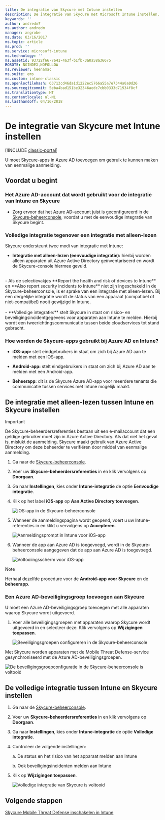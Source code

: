 ```yaml
---
title: De integratie van Skycure met Intune instellen
description: De integratie van Skycure met Microsoft Intune instellen.
keywords: ''
author: andredm7
ms.author: andredm
manager: angrobe
ms.date: 03/16/2017
ms.topic: article
ms.prod: ''
ms.service: microsoft-intune
ms.technology: ''
ms.assetid: 93722f66-7641-4a3f-b1fb-3a0a58a36675
ROBOTS: NOINDEX,NOFOLLOW
ms.reviewer: heenamac
ms.suite: ems
ms.custom: intune-classic
ms.openlocfilehash: 63713cd46da1d1222ec5766a55a7e7344a0a0d26
ms.sourcegitcommit: 5eba4bad151be32346aedc7cbb0333d71934f8cf
ms.translationtype: HT
ms.contentlocale: nl-NL
ms.lasthandoff: 04/16/2018
---
```

# <a name="set-up-the-skycure-integration-with-intune"></a>De integratie van Skycure met Intune instellen

[!INCLUDE [classic-portal](../includes/classic-portal.md)]

U moet Skycure-apps in Azure AD toevoegen om gebruik te kunnen maken van eenmalige aanmelding.

## <a name="before-you-begin"></a>Voordat u begint

### <a name="azure-ad-account-used-to-integrate-intune-and-skycure"></a>Het Azure AD-account dat wordt gebruikt voor de integratie van Intune en Skycure

-   Zorg ervoor dat het Azure AD-account juist is geconfigureerd in de [Skycure-beheerconsole](https://aad.skycure.com), voordat u met de eenvoudige integratie van Skycure begint.

### <a name="full-integration-vs-read-only"></a>Volledige integratie tegenover een integratie met alleen-lezen

Skycure ondersteunt twee modi van integratie met Intune:

-   **Integratie met alleen-lezen (eenvoudige integratie):** hierbij worden alleen apparaten uit Azure Active Directory geïnventariseerd en wordt de Skycure-console hiermee gevuld.
<br>
    -   Als de selectievakjes **Report the health and risk of devices to Intune** en **Also report security incidents to Intune**  niet zijn ingeschakeld in de Skycure-beheerconsole, is er sprake van een integratie met alleen-lezen. Bij een dergelijke integratie wordt de status van een apparaat (compatibel of niet-compatibel) nooit gewijzigd in Intune.
<br></br>
-   **Volledige integratie:** stelt Skycure in staat om risico- en beveiligingsincidentgegevens voor apparaten aan Intune te melden. Hierbij wordt een tweerichtingscommunicatie tussen beide cloudservices tot stand gebracht.

### <a name="how-the-skycure-apps-are-used-with-azure-ad-and-intune"></a>Hoe worden de Skycure-apps gebruikt bij Azure AD en Intune?

-   **iOS-app:** stelt eindgebruikers in staat om zich bij Azure AD aan te melden met een iOS-app.

-   **Android-app:** stelt eindgebruikers in staat om zich bij Azure AD aan te melden met een Android-app.

-   **Beheerapp:** dit is de Skycure Azure AD-app voor meerdere tenants die communicatie tussen services met Intune mogelijk maakt.

## <a name="to-set-up-the-read-only-integration-between-intune-and-skycure"></a>De integratie met alleen-lezen tussen Intune en Skycure instellen

> [!IMPORTANT]
> De Skycure-beheerdersreferenties bestaan uit een e-mailaccount dat een geldige gebruiker moet zijn in Azure Active Directory. Als dat niet het geval is, mislukt de aanmelding. Skycure maakt gebruik van Azure Active Directory om deze beheerder te verifiëren door middel van eenmalige aanmelding.

1.  Ga naar de [Skycure-beheerconsole](https://aad.skycure.com).

2.  Voer uw **Skycure-beheerdersreferenties** in en klik vervolgens op **Doorgaan**.

3.  Ga naar **Instellingen**, kies onder **Intune-integratie** de optie **Eenvoudige integratie**.

4.  Klik op het label **iOS-app** op **Aan Active Directory toevoegen**.

    ![iOS-app in de Skycure-beheerconsole](../media/mtp/skycure-setup-1.png)

5.  Wanneer de aanmeldingspagina wordt geopend, voert u uw Intune-referenties in en klikt u vervolgens op **Accepteren**.

    ![Aanmeldingsprompt in Intune voor iOS-app](../media/mtp/skycure-setup-2.png)

6.  Wanneer de app aan Azure AD is toegevoegd, wordt in de Skycure-beheerconsole aangegeven dat de app aan Azure AD is toegevoegd.

    ![Voltooiingsscherm voor iOS-app](../media/mtp/skycure-setup-3.png)

> [!NOTE]
> Herhaal dezelfde procedure voor de **Android-app voor Skycure** en de **beheerapp**.

### <a name="add-an-azure-ad-security-group-into-skycure"></a>Een Azure AD-beveiligingsgroep toevoegen aan Skycure

U moet een Azure AD-beveiligingsgroep toevoegen met alle apparaten waarop Skycure wordt uitgevoerd.

1.  Voer alle beveiligingsgroepen met apparaten waarop Skycure wordt uitgevoerd in en selecteer deze. Klik vervolgens op **Wijzigingen toepassen**.

    ![Beveiligingsgroepen configureren in de Skycure-beheerconsole](../media/mtp/skycure-setup-4.png)

Met Skycure worden apparaten met de Mobile Threat Defense-service gesynchroniseerd met de Azure AD-beveiligingsgroepen.

![De beveiligingsgroepconfiguratie in de Skycure-beheerconsole is voltooid](../media/mtp/skycure-setup-5.png)

## <a name="set-up-the-full-integration-between-intune-and-skycure"></a>De volledige integratie tussen Intune en Skycure instellen

1.  Ga naar de [Skycure-beheerconsole](https://aad.skycure.com).

2.  Voer uw **Skycure-beheerdersreferenties** in en klik vervolgens op **Doorgaan**.

3.  Ga naar **Instellingen**, kies onder **Intune-integratie** de optie **Volledige integratie**.

4.  Controleer de volgende instellingen:

    a.  De status en het risico van het apparaat melden aan Intune

    b.  Ook beveiligingsincidenten melden aan Intune

5.  Klik op **Wijzigingen toepassen**.

    ![Volledige integratie van Skycure is voltooid](../media/mtp/skycure-setup-6.png)

## <a name="next-steps"></a>Volgende stappen

[Skycure Mobile Threat Defense inschakelen in Intune](/intune-classic/deploy-use/enable-skycure-mobile-threat-defense-in-intune)
